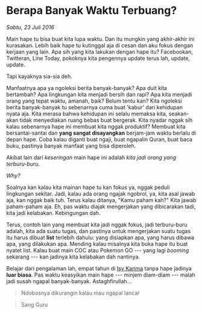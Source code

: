 # Berapa Banyak Waktu Terbuang?

_Sabtu, 23 Juli 2016_

Main hape tu bisa buat kita lupa waktu. Dan itu mungkin yang akhir-akhir ini kurasakan. Lebih baik hape tu kutinggal aja di cesan dan aku fokus dengan kerjaan yang lain. Apa sih yang kita lakukan dengan hape itu? Facebookan, Twitteran, Line Today, pokoknya kita pengennya update terus lah, update, update.

Tapi kayaknya sia-sia deh.

Manfaatnya apa ya ngoleksi berita banyak-banyak? Apa duit kita bertambah? Apa lingkungan kita menjadi bersih dan rapi? Apa kita menjadi orang yang tepat waktu, amanah, baik? Belum tentu kan? Kita ngoleksi berita banyak-banyak tu sebenarnya cuma buat 'kabur' dari kehidupan nyata aja. Kita merasa bahwa kehidupan ini selalu memaksa kita, seakan-akan tidak menyediakan ruang bebas buat bergerak. Kita nyadar nggak sih kalau sebenarnya hape ini membuat kita nggak produktif? Membuat kita bersantai-santai dan **yang sangat disayangkan** berjam-jam waktu berlalu di depan hape. Coba kalau diganti buat ngaji, buat ngapalin Quran, buat baca buku, pastinya banyak manfaat yang bisa diperoleh.

Akibat lain dari _keseringan_ main hape ini adalah _kita jadi orang yang terburu-buru_.

_Why?_

Soalnya kan kalau kita mainan hape tu kan fokus ya, nggak peduli lingkungan sekitar. Jadi, kalau ada orang ngajak ngobrol, ya, kita asal jawab aja, kan nggak baik tuh. Terus kalau ditanya, "Kamu paham kah?" Kita jawab paham-paham aja. Eh, pas waktu diajak mengerjakan yang dibicarakan tadi, kita jadi kelabakan. Kebingungan dah.

Terus, contoh lain yang membuat kita jadi nggak fokus, jadi terburu-buru adalah, kita ada suatu tugas, dan pastinya untuk mengerjakan suatu tugas itu harus dibuat **list** terlebih dahulu: yang disiapkan apa, yang harus dibawa apa, yang dilakukan apa. Mending kalau misalnya kita buka hape itu buat nyatet list. Kalau buat main COC atau Pokemon GO --- yang lagi _booming_ sekarang --- kan jadinya kita kelabakan dah nantinya.

Belajar dari pengalaman lah, empat tahun di [Isy Karima](http://isykarima.com) tanpa hape jadinya **luar biasa**. Pas waktu keasyikan main hape --- minjem diam-diam --- malah jadi susah ngapal banyak-banyak. Astaghfirullah...

> Ndobosnya dikurangin kalau mau ngapal lancar

> <footer>Sang Guru</footer>